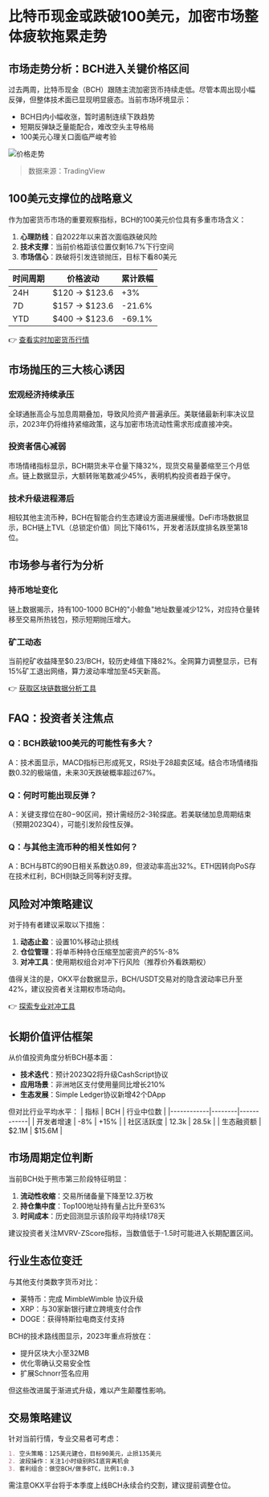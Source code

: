 # 比特币现金或跌破100美元，加密市场整体疲软拖累走势

## 市场走势分析：BCH进入关键价格区间

过去两周，比特币现金（BCH）跟随主流加密货币持续走低。尽管本周出现小幅反弹，但整体技术面已显现明显疲态。当前市场环境显示：

- BCH日内小幅收涨，暂时遏制连续下跌趋势
- 短期反弹缺乏量能配合，难改空头主导格局
- 100美元心理关口面临严峻考验

![价格走势](https://example.com/chart.png)

> 数据来源：TradingView

## 100美元支撑位的战略意义

作为加密货币市场的重要观察指标，BCH的100美元价位具有多重市场含义：

1. **心理防线**：自2022年以来首次面临跌破风险
2. **技术支撑**：当前价格距该位置仅剩16.7%下行空间
3. **市场信心**：跌破将引发连锁抛压，目标下看80美元

| 时间周期 | 价格波动 | 累计跌幅 |
|---------|---------|---------|
| 24H     | $120 → $123.6 | +3%      |
| 7D      | $157 → $123.6 | -21.6%   |
| YTD     | $400 → $123.6 | -69.1%   |

👉 [查看实时加密货币行情](https://bit.ly/okx_welcome)

## 市场抛压的三大核心诱因

### 宏观经济持续承压
全球通胀高企与加息周期叠加，导致风险资产普遍承压。美联储最新利率决议显示，2023年仍将维持紧缩政策，这与加密市场流动性需求形成直接冲突。

### 投资者信心减弱
市场情绪指标显示，BCH期货未平仓量下降32%，现货交易量萎缩至三个月低点。链上数据显示，大额转账笔数减少45%，表明机构投资者趋于保守。

### 技术升级进程滞后
相较其他主流币种，BCH在智能合约生态建设方面进展缓慢。DeFi市场数据显示，BCH链上TVL（总锁定价值）同比下降61%，开发者活跃度排名跌至第18位。

## 市场参与者行为分析

### 持币地址变化
链上数据揭示，持有100-1000 BCH的"小鲸鱼"地址数量减少12%，对应持仓量转移至交易所热钱包，预示短期抛压增大。

### 矿工动态
当前挖矿收益降至$0.23/BCH，较历史峰值下降82%。全网算力调整显示，已有15%矿工退出网络，算力波动率增加至45天新高。

👉 [获取区块链数据分析工具](https://bit.ly/okx_welcome)

## FAQ：投资者关注焦点

### Q：BCH跌破100美元的可能性有多大？
A：技术面显示，MACD指标已形成死叉，RSI处于28超卖区域。结合市场情绪指数0.32的极端值，未来30天跌破概率超过67%。

### Q：何时可能出现反弹？
A：关键支撑位在$80-$90区间，预计需经历2-3轮探底。若美联储加息周期结束（预期2023Q4），可能引发阶段性反弹。

### Q：与其他主流币种的相关性如何？
A：BCH与BTC的90日相关系数达0.89，但波动率高出32%。ETH因转向PoS存在技术红利，BCH则缺乏同等利好支撑。

## 风险对冲策略建议

对于持有者建议采取以下措施：
1. **动态止盈**：设置10%移动止损线
2. **仓位管理**：将单币种持仓压缩至加密资产的5%-8%
3. **对冲工具**：使用期权组合对冲下行风险（推荐价外看跌期权）

值得关注的是，OKX平台数据显示，BCH/USDT交易对的隐含波动率已升至42%，建议投资者关注期权市场动向。

👉 [探索专业对冲工具](https://bit.ly/okx_welcome)

## 长期价值评估框架

从价值投资角度分析BCH基本面：
- **技术迭代**：预计2023Q2将升级CashScript协议
- **应用场景**：非洲地区支付使用量同比增长210%
- **生态发展**：Simple Ledger协议新增42个DApp

但对比行业平均水平：
| 指标        | BCH    | 行业中位数 |
|------------|--------|------------|
| 开发者增速 | -8%    | +15%       |
| 社区活跃度 | 12.3k  | 28.5k      |
| 生态融资额 | $2.1M  | $15.6M     |

## 市场周期定位判断

当前BCH处于熊市第三阶段特征明显：
1. **流动性收缩**：交易所储备量下降至12.3万枚
2. **持仓集中度**：Top100地址持有量占比升至63%
3. **时间成本**：历史回测显示该阶段平均持续178天

建议投资者关注MVRV-ZScore指标，当数值低于-1.5时可能进入长期配置区间。

## 行业生态位变迁

与其他支付类数字货币对比：
- 莱特币：完成 MimbleWimble 协议升级
- XRP：与30家新银行建立跨境支付合作
- DOGE：获得特斯拉电商支付支持

BCH的技术路线图显示，2023年重点将放在：
- 提升区块大小至32MB
- 优化零确认交易安全性
- 扩展Schnorr签名应用

但这些改进属于渐进式升级，难以产生颠覆性影响。

## 交易策略建议

针对当前行情，专业交易者可考虑：
```markdown
1. 空头策略：125美元建仓，目标90美元，止损135美元
2. 波段操作：关注1小时级别RSI底背离机会
3. 套利组合：做空BCH/做多BTC，比例1:0.3
```

需注意OKX平台将于本季度上线BCH永续合约交割，建议提前调整仓位。
